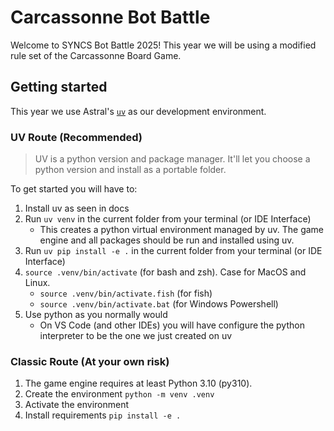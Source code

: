 # Carcassonne Bot Battle
Welcome to SYNCS Bot Battle 2025! This year we will be using a modified rule set of the Carcassonne Board Game. 

## Getting started
This year we use Astral's [`uv`](https://docs.astral.sh/uv/) as our development environment.

### UV Route (Recommended)
> UV is a python version and package manager. It'll let you choose a python version and install as a portable folder.

To get started you will have to:
1. Install uv as seen in docs
2. Run `uv venv` in the current folder from your terminal (or IDE Interface)
    - This creates a python virtual environment managed by uv. The game engine and all packages should be run and installed using uv.
2. Run `uv pip install -e .` in the current folder from your terminal (or IDE Interface)
3. `source .venv/bin/activate` (for bash and zsh). Case for MacOS and Linux.
    - `source .venv/bin/activate.fish` (for fish)
    - `source .venv/bin/activate.bat` (for Windows Powershell)
4. Use python as you normally would
    - On VS Code (and other IDEs) you will have configure the python interpreter to be the one we just created on uv


### Classic Route (At your own risk)

1. The game engine requires at least Python 3.10 (py310).
2. Create the environment `python -m venv .venv`
3. Activate the environment
4. Install requirements `pip install -e .`
